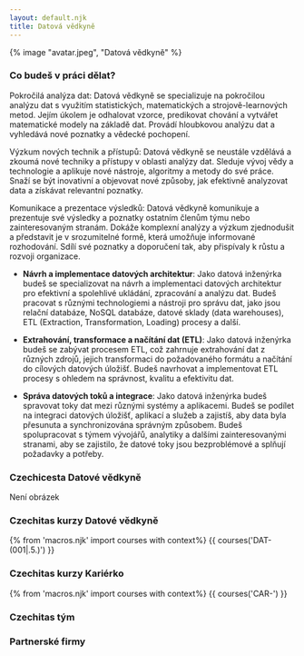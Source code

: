 ```yaml
---
layout: default.njk
title: Datová vědkyně
---
```

{% image "avatar.jpeg", "Datová vědkyně" %}

### Co budeš v práci dělat?
Pokročilá analýza dat: Datová vědkyně se specializuje na pokročilou analýzu dat s využitím statistických, matematických a strojově-learnových metod. Jejím úkolem je odhalovat vzorce, predikovat chování a vytvářet matematické modely na základě dat. Provádí hloubkovou analýzu dat a vyhledává nové poznatky a vědecké pochopení.

Výzkum nových technik a přístupů: Datová vědkyně se neustále vzdělává a zkoumá nové techniky a přístupy v oblasti analýzy dat. Sleduje vývoj vědy a technologie a aplikuje nové nástroje, algoritmy a metody do své práce. Snaží se být inovativní a objevovat nové způsoby, jak efektivně analyzovat data a získávat relevantní poznatky.

Komunikace a prezentace výsledků: Datová vědkyně komunikuje a prezentuje své výsledky a poznatky ostatním členům týmu nebo zainteresovaným stranám. Dokáže komplexní analýzy a výzkum zjednodušit a představit je v srozumitelné formě, která umožňuje informované rozhodování. Sdílí své poznatky a doporučení tak, aby přispívaly k růstu a rozvoji organizace.


- **Návrh a implementace datových architektur**: Jako datová inženýrka budeš se specializovat na návrh a implementaci datových architektur pro efektivní a spolehlivé ukládání, zpracování a analýzu dat. Budeš pracovat s různými technologiemi a nástroji pro správu dat, jako jsou relační databáze, NoSQL databáze, datové sklady (data warehouses), ETL (Extraction, Transformation, Loading) procesy a další.

- **Extrahování, transformace a načítání dat (ETL)**: Jako datová inženýrka budeš se zabývat procesem ETL, což zahrnuje extrahování dat z různých zdrojů, jejich transformaci do požadovaného formátu a načítání do cílových datových úložišť. Budeš navrhovat a implementovat ETL procesy s ohledem na správnost, kvalitu a efektivitu dat.

- **Správa datových toků a integrace**: Jako datová inženýrka budeš spravovat toky dat mezi různými systémy a aplikacemi. Budeš se podílet na integraci datových úložišť, aplikací a služeb a zajistíš, aby data byla přesunuta a synchronizována správným způsobem. Budeš spolupracovat s týmem vývojářů, analytiky a dalšími zainteresovanými stranami, aby se zajistilo, že datové toky jsou bezproblémové a splňují požadavky a potřeby.

### Czechicesta Datové vědkyně
Není obrázek

### Czechitas kurzy Datové vědkyně
{% from 'macros.njk' import courses with context%}
{{ courses('DAT-(001|.5.)') }}

### Czechitas kurzy Kariérko
{% from 'macros.njk' import courses with context%}
{{ courses('CAR-') }}

### Czechitas tým

### Partnerské firmy
